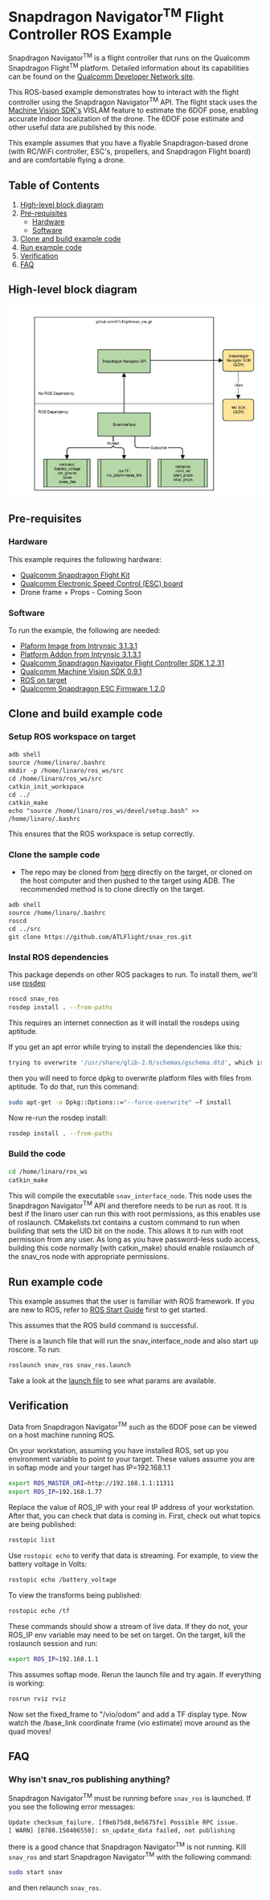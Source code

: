 # Snapdragon Navigator<sup>TM</sup> Flight Controller ROS Example

Snapdragon Navigator<sup>TM</sup> is a flight controller that runs on
the Qualcomm Snapdragon Flight<sup>TM</sup> platform. Detailed information
about its capabilities can be found on the [Qualcomm Developer Network
site](https://developer.qualcomm.com/hardware/snapdragon-flight/sd-navigator).

This ROS-based example demonstrates how to interact with the flight controller
using the Snapdragon Navigator<sup>TM</sup> API. The flight stack uses the [Machine Vision SDK's](https://developer.qualcomm.com/hardware/snapdragon-flight/machine-vision-sdk) VISLAM
feature to estimate the 6DOF pose, enabling accurate indoor localization of the
drone. The 6DOF pose estimate and other useful data are published by this node.

This example assumes that you have a flyable Snapdragon-based drone (with
RC/WiFi controller, ESC's, propellers, and Snapdragon Flight board) and are
comfortable flying a drone.


## Table of Contents

1. [High-level block diagram](#high-level-block-diagram)
1. [Pre-requisites](#pre-requisites)
   * [Hardware](#hardware)
   * [Software](#software)
1. [Clone and build example code](#clone-and-build-example-code)
1. [Run example code](#run-example-code)
1. [Verification](#verification)
1. [FAQ](#faq)

## High-level block diagram

![snav_ros high-level block diagram](images/snav_ros_high_level_block_diagram.jpg)

## Pre-requisites

### Hardware
This example requires the following hardware:

* [Qualcomm Snapdragon Flight Kit](https://shop.intrinsyc.com/collections/product-development-kits/products/qualcomm-snapdragon-flight-sbc)
* [Qualcomm Electronic Speed Control (ESC) board](https://shop.intrinsyc.com/collections/dragonboard-accessories/products/qualcomm-electronic-speed-control-board)
* Drone frame + Props - Coming Soon

### Software
To run the example, the following are needed:

* [Plaform Image from Intrynsic 3.1.3.1](https://support.intrinsyc.com/attachments/download/1597/Flight_3.1.3.1_JFlash.zip)
* [Platform Addon from Intrynsic 3.1.3.1](https://support.intrinsyc.com/attachments/download/1571/Flight_3.1.3.1_qcom_flight_controller_hexagon_sdk_add_on.zip)
* [Qualcomm Snapdragon Navigator Flight Controller SDK 1.2.31](https://developer.qualcomm.com/download/snapdragon-flight/navigator-controller-v1.2.31)
* [Qualcomm Machine Vision SDK 0.9.1](https://developer.qualcomm.com/download/snapdragon-flight/machine-vision-sdk-v091.deb)
* [ROS on target](https://github.com/ATLFlight/ATLFlightDocs/blob/master/SnapdragonROSInstallation.md)
* [Qualcomm Snapdragon ESC Firmware 1.2.0](https://developer.qualcomm.com/download/snapdragon-flight/navigator-controller-esc-firmware-v1.2.0)


## Clone and build example code

### Setup ROS workspace on target

```
adb shell
source /home/linaro/.bashrc
mkdir -p /home/linaro/ros_ws/src
cd /home/linaro/ros_ws/src
catkin_init_workspace
cd ../
catkin_make
echo "source /home/linaro/ros_ws/devel/setup.bash" >> /home/linaro/.bashrc
```

This ensures that the ROS workspace is setup correctly.

### Clone the sample code
* The repo may be cloned from [here](https://github.com/ATLFlight/snav_ros.git) directly on the target, or cloned on the host computer and then pushed to the target using ADB. The recommended method is to clone directly on the target.

```
adb shell
source /home/linaro/.bashrc
roscd
cd ../src
git clone https://github.com/ATLFlight/snav_ros.git
```

### Instal ROS dependencies

This package depends on other ROS packages to run.  To install them, we'll use [rosdep](http://wiki.ros.org/rosdep)

```bash
roscd snav_ros
rosdep install . --from-paths
```
This requires an internet connection as it will install the rosdeps using aptitude.

If you get an apt error while trying to install the dependencies like this:

```bash
trying to overwrite '/usr/share/glib-2.0/schemas/gschema.dtd', which is also in package libglib-2.0-0 1:2.38.2-r0. this is while trying to install the dependency libglib2.0-dev_2.40.0-2_armhf.deb
```
then you will need to force dpkg to overwrite platform files with files from aptitude.  To do that, run this command:

```bash
sudo apt-get -o Dpkg::Options::="--force-overwrite" –f install
```
Now re-run the rosdep install:

```bash
rosdep install . --from-paths
```

### Build the code

```bash
cd /home/linaro/ros_ws
catkin_make
```

This will compile the executable `snav_interface_node`.  This node uses the
Snapdragon Navigator<sup>TM</sup> API and therefore needs to be run as root.  It is best if the linaro user
can run this with root permissions, as this enables use of roslaunch.
CMakelists.txt contains a custom command to run when building that sets the UID
bit on the node.  This allows it to run with root permission from any user.  As
long as you have password-less sudo access, building this code normally (with
catkin_make) should enable roslaunch of the snav_ros node with appropriate
permissions.


## Run example code

This example assumes that the user is familiar with ROS framework.  If you are new to ROS, refer to [ROS Start Guide](http://wiki.ros.org/ROS/StartGuide) first to get started.

This assumes that the ROS build command is successful.

There is a launch file that will run the snav_interface_node and also start up roscore.  To run:
```bash
roslaunch snav_ros snav_ros.launch
```
Take a look at the [launch file](launch/snav_ros.launch) to see what params are available.

## Verification

Data from Snapdragon Navigator<sup>TM</sup> such as the 6DOF pose can be viewed on a host machine running ROS.

On your workstation, assuming you have installed ROS, set up you environment variable to point to your target.  These values assume you are in softap mode and your target has IP=192.168.1.1
```bash
export ROS_MASTER_URI=http://192.168.1.1:11311
export ROS_IP=192.168.1.77
```

Replace the value of ROS_IP with your real IP address of your workstation.  After that, you can check that data is coming in.
First, check out what topics are being published:

```bash
rostopic list
```

Use `rostopic echo` to verify that data is streaming. For example, to view the
battery voltage in Volts:

```bash
rostopic echo /battery_voltage
```

To view the transforms being published:

```bash
rostopic echo /tf
```

These commands should show a stream of live data. If they do not, your ROS_IP
env variable may need to be set on target.  On the target, kill the roslaunch
session and run:

```bash
export ROS_IP=192.168.1.1
```

This assumes softap mode.  Rerun the launch file and try again. If everything is working:

```bash
rosrun rviz rviz
```

Now set the fixed_frame to "/vio/odom" and add a TF display type. Now watch the /base_link coordinate frame (vio estimate) move around as the quad moves!

## FAQ

### Why isn't snav_ros publishing anything?

Snapdragon Navigator<sup>TM</sup> must be running before `snav_ros` is launched. If you see the following
error messages:

```
Update checksum_failure. [f0eb75d8,0e5675fe] Possible RPC issue.
[ WARN] [8780.150406550]: sn_update_data failed, not publishing
```

there is a good chance that Snapdragon Navigator<sup>TM</sup> is not running. Kill `snav_ros` and start
Snapdragon Navigator<sup>TM</sup> with the following command:

```bash
sudo start snav
```

and then relaunch `snav_ros`.

